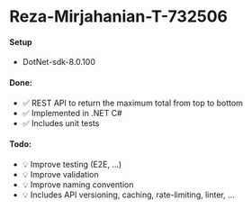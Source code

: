 # Reza-Mirjahanian-T-732506



#### Setup

- DotNet-sdk-8.0.100



#### Done:

- ✅ REST API to return the maximum total from top to bottom
- ✅ Implemented in .NET C#
- ✅ Includes unit tests



#### Todo:

- 💡 Improve testing (E2E, ...)
- 💡 Improve validation
- 💡 Improve naming convention
- 💡 Includes API versioning, caching, rate-limiting, linter, ...

